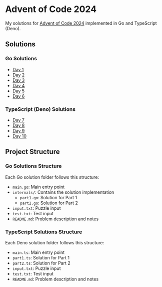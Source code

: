 # Advent of Code 2024

My solutions for [Advent of Code 2024](https://adventofcode.com/2024) implemented in Go and TypeScript (Deno).

## Solutions

### Go Solutions
- [Day 1](./day1)
- [Day 2](./day2)
- [Day 3](./day3)
- [Day 4](./day4)
- [Day 5](./day5)
- [Day 6](./day6)

### TypeScript (Deno) Solutions
- [Day 7](./day7)
- [Day 8](./day8)
- [Day 9](./day9)
- [Day 10](./day10)

## Project Structure

### Go Solutions Structure
Each Go solution folder follows this structure:
- `main.go`: Main entry point
- `internals/`: Contains the solution implementation
  - `part1.go`: Solution for Part 1
  - `part2.go`: Solution for Part 2
- `input.txt`: Puzzle input
- `test.txt`: Test input
- `README.md`: Problem description and notes

### TypeScript Solutions Structure
Each Deno solution folder follows this structure:
- `main.ts`: Main entry point
- `part1.ts`: Solution for Part 1
- `part2.ts`: Solution for Part 2
- `input.txt`: Puzzle input
- `test.txt`: Test input
- `README.md`: Problem description and notes